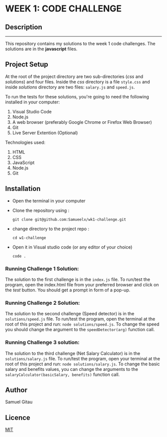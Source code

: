 # WEEK 1: CODE CHALLENGE
## Description
---
This repository contains my solutions to the week 1 code challenges.
The solutions are in the **javascript** files.
## Project Setup
At the root of the project directory are two sub-directories (*css* and *solutions*) and four files. Inside the *css* directory is a file `style.css` and inside *solutions* directory are two files: `salary.js` and `speed.js`.

To run the tests for these solutions, you're going to need the following installed in your computer:
1. Visual Studio Code
2. Node.js
3. A web browser (preferably Google Chrome or Firefox Web Browser)
4. Git
5. Live Server Extention (Optional)

Technologies used:
1. HTML
2. CSS
3. JavaScript
4. Node.js
5. Git

## Installation
- Open the terminal in your computer
- Clone the repository using : 

    `git clone git@github.com:Samueelx/wk1-challenge.git`

- change directory to the project repo :

    `cd w1-challenge`

- Open it in Visual studio code (or any editor of your choice)

    `code .`

### Running Challenge 1 Solution:
The solution to the first challenge is in the `index.js` file. To run/test the program, open the index.html file from your preferred browser and click on the *test* button. You should get a prompt in form of a pop-up.

### Running Challenge 2 Solution: 
The solution to the second challenge (Speed detector) is in the `solutions/speed.js` file. To run/test the program, open the terminal at the root of this project and run: `node solutions/speed.js`. To change the speed you should change the argument to the `speedDetector(arg)` function call.

### Running Challenge 3 solution:
The solution to the third challenge (Net Salary Calculator) is in the `solutions/salary.js` file. To run/test the program, open your terminal at the root of this project and run: `node solutions/salary.js`. To change the basic salary and benefits values, you can change the arguments to the `salaryCalculator(basicSalary, benefits)` function call. 

## Author
Samuel Gitau

## Licence
[MIT](https://github.com/Samueelx/wk1-challenge/blob/master/LICENCE)